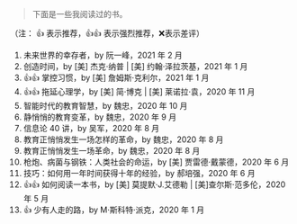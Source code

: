 > 下面是一些我阅读过的书。

（注： 👍 表示推荐，👍👍 表示强烈推荐，❌表示差评）

1. 未来世界的幸存者，by 阮一峰，2021 年 2 月
1. 创造时间，by [美] 杰克·纳普 | [美] 约翰·泽拉茨基，2021 年 1 月
1. 👍👍 掌控习惯，by [美] 詹姆斯·克利尔，2021 年 1 月
2. 👍👍 拖延心理学，by [美] 简·博克 | [美] 莱诺拉·袁，2020 年 11 月
3. 智能时代的教育智慧，by 魏忠，2020 年 10 月
4. 静悄悄的教育变革，by 魏忠，2020 年 9 月
5. 信息论 40 讲，by 吴军，2020 年 8 月
6. 教育正悄悄发生一场怎样的革命，by 魏忠，2020 年 8 月
7. 教育正悄悄发生一场革命，by 魏忠，2020 年 8 月
8. 枪炮、病菌与钢铁：人类社会的命运，by [美] 贾雷德·戴蒙德，2020 年 6 月
9. 技巧：如何用一年时间获得十年的经验，by 郝培强，2020 年 6 月
10. 👍👍 如何阅读一本书，by [美] 莫提默·J.艾德勒 | [美]查尔斯·范多伦，2020 年 5 月
11. 👍 少有人走的路，by M·斯科特·派克，2020 年 1 月
